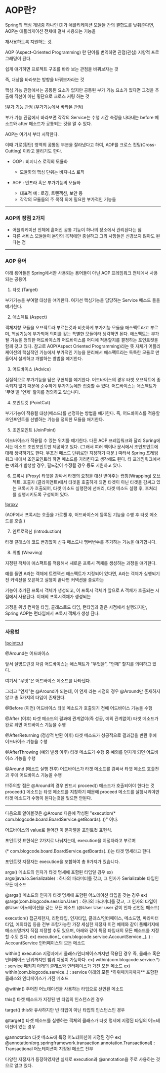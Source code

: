 # AOP란?

Spring의 핵심 개념중 하나인 DI가 애플리케이션 모듈들 간의 결합도를 낮춰준다면, AOP는 애플리케이션 전체에 걸쳐 사용되는 기능을

재사용하도록 지원하는 것.

AOP (Aspect-Oriented Programming) 란 단어를 번역하면 관점(관심) 지향적 프로그래밍이 된다.

쉽게 얘기하면 프로젝트 구조를 바라 보는 관점을 바꿔보자는 것

즉, 대상을 바라보는 방향을 바꿔보자라는 것

핵심 기능 관점에서는 공통된 요소가 없지만 공통된 부가 기능 요소가 있다면 그것을 추출해 직선이 아닌 횡단으로 크로스 커팅 하는 것

[!부가 기능 관점]("./img/Spring_AOP.png")
(부가기능에서 바라본 관점)

부가 기능 관점에서 바라보면 각각의 Service는 수행 시간 측정을 나타내는 before 메소드와 after 메소드가 공통되는 것을 알 수 있다.

AOP는 여기서 부터 시작한다.

이때 가로(횡단) 영역의 공통된 부분을 잘라냈다고 하여, AOP를 크로스 컷팅(Cross-Cutting) 이라고 불리기도 한다.

- OOP : 비지니스 로직의 모듈화

  - 모듈화의 핵심 단위는 비지니스 로직

- AOP : 인프라 혹은 부가기능의 모듈화
  - 대표적 예 : 로깅, 트랜잭션, 보안 등
  - 각각의 모듈들의 주 목적 외에 필요한 부가적인 기능들

---

### AOP의 장점 2가지

- 어플리케이션 전체에 흩어진 공통 기능이 하나의 장소에서 관리된다는 점
- 다른 서비스 모듈들이 본인의 목적에만 충실하고 그외 사항들은 신경쓰지 않아도 된다는 점

---

### AOP 용어

아래 용어들은 Spring에서만 사용되는 용어들이 아닌 AOP 프레임워크 전체에서 사용되는 공용어.

1. 타겟 (Target)

부가기능을 부여할 대상을 얘기한다.
여기선 핵심기능을 담당하는 Service 메소드 들을 얘기한다.

2. 애스펙트 (Aspect)

객체지향 모듈을 오브젝트라 부르는것과 비슷하게 부가기능 모듈을 애스펙트라고 부르며, 핵심기능에 부가되어 의미를 갖는 특별한 모듈이라 생각하면 된다.
애스펙트는 부가될 기능을 정의한 어드바이스와 어드바이스를 어디에 적용할지를 결정하는 포인트컷을 함께 갖고 있다.
참고로 AOP(Aspect Oriented Programming)라는 뜻 자체가 어플리케이션의 핵심적인 기능에서 부가적인 기능을 분리해서 애스팩트라는 독특한 모듈로 만들어서 설계하고 개발하는 방법을 얘기한다.

3. 어드바이스 (Advice)

실질적으로 부가기능을 담은 구현체를 얘기한다.
어드바이스의 경우 타겟 오브젝트에 종속되지 않기 때문에 순수하게 부가기능에만 집중할 수 있다.
어드바이스는 애스펙트가 '무엇'을 '언제' 할지를 정의하고 있습니다.

4. 포인트컷 (PointCut)

부가기능이 적용될 대상(메소드)를 선정하는 방법을 얘기한다.
즉, 어드바이스를 적용할 조인포인트를 선별하는 기능을 정의한 모듈을 애기한다.

5. 조인포인트 (JoinPoint)

어드바이스가 적용될 수 있는 위치를 얘기한다.
다른 AOP 프레임워크와 달리 Spring에서는 메소드 조인포인트만 제공하고 있다.
(그래서 여러 책이나 문서에서 조인포인트에 대해 생략하기도 한다. 무조건 메소드 단위로만 지정하기 때문.)
따라서 Spring 프레임워크 내에서 조인포인트라 하면 메소드를 가리킨다고 생각해도 된다.
타 프레임워크에서는 예외가 발생할 경우, 필드값이 수정될 경우 등도 지원하고 있다.

6. 프록시 (Proxy)
   타겟을 감싸서 타겟의 요청을 대신 받아주는 랩핑(Wrapping) 오브젝트.
   호출자 (클라이언트)에서 타겟을 호출하게 되면 타겟이 아닌 타겟을 감싸고 있는 프록시가 호출되어, 타겟 메소드 실행전에 선처리, 타겟 메소드 실행 후, 후처리를 실행시키도록 구성되어 있다.

[!proxy]("./img/proxy.png")

(AOP에서 프록시는 호출을 가로챈 후, 어드바이스에 등록된 기능을 수행 후 타겟 메소드를 호출.)

7. 인트로덕션 (Introduction)

타겟 클래스에 코드 변경없이 신규 메소드나 멤버변수를 추가하는 기능을 얘기합니다.

8. 위빙 (Weaving)

지정된 객체에 애스팩트를 적용해서 새로운 프록시 객체를 생성하는 과정을 얘기한다.

예를 들면 A라는 객체에 트랜잭션 애스팩트가 지정되어 있다면, A라는 객체가 실행되기전 커넥션을 오픈하고 실행이 끝나면 커넥션을 종료하는

기능이 추가된 프록시 객체가 생성되고, 이 프록시 객체가 앞으로 A 객체가 호출되는 시점에서 사용된다. 이때의 프록시객체가 생성되는

과정을 위빙 컴파일 타임, 클래스로드 타임, 런타임과 같은 시점에서 실행되지만, Spring AOP는 런타임에서 프록시 객체가 생성 된다.

---

### 사용법

[!pointcut]("./img/pointcut.png")

@Around는 어드바이스

앞서 설명드린것 처럼 어드바이스는 애스펙트가 "무엇을", "언제" 할지를 의미하고 있다.

여기서 "무엇"은 어드바이스 메소드를 나타낸다.

그리고 "언제"는 @Around가 되는데, 이 언제 라는 시점의 경우 @Around만 존재하지 않고 총 5가지의 타입이 존재한다.

@Before (이전)
어드바이스 타겟 메소드가 호출되기 전에 어드바이스 기능을 수행

@After (이후)
타겟 메소드의 결과에 관계없이(즉 성공, 예외 관계없이) 타겟 메소드가 완료 되면 어드바이스 기능을 수행

@AfterReturning (정상적 반환 이후)
타겟 메소드가 성공적으로 결과값을 반환 후에 어드바이스 기능을 수행

@AfterThrowing (예외 발생 이후)
타겟 메소드가 수행 중 예외를 던지게 되면 어드바이스 기능을 수행

@Around (메소드 실행 전후)
어드바이스가 타겟 메소드를 감싸서 타겟 메소드 호출전과 후에 어드바이스 기능을 수행

!!!주의할 점은 @Around의 경우 반드시 proceed() 메소드가 호출되어야 한다는 것
proceed() 메소드는 타겟 메소드를 지칭하기 때문에 proceed 메소드를 실행시켜야만 타겟 메소드가 수행이 된다는것을 잊으면 안된다.

---

다음으로 알아볼것은 @Around 다음에 작성된 "execution(\* com.blogcode.board.BoardService.getBoards(..))" 이다.

어드바이스의 value로 들어간 이 문자열을 포인트컷 표현식.

포인트컷 표현식은 2가지로 나눠지는데, execution을 지정자라고 부르며

(\* com.blogcode.board.BoardService.getBoards(..))는 타겟 명세라고 한다.

포인트컷 지정자는 execution을 포함하여 총 9가지가 있습니다.

args()
메소드의 인자가 타겟 명세에 포함된 타입일 경우
ex) args(java.io.Serializable) : 하나의 파라미터를 갖고, 그 인자가 Serializable 타입인 모든 메소드

@args()
메소드의 인자가 타겟 명세에 포함된 어노테이션 타입을 갖는 경우
ex) @args(com.blogcode.session.User) : 하나의 파라미터를 갖고, 그 인자의 타입이 @User 어노테이션을 갖는 모든 메소드 (@User User user 같이 인자 선언된 메소드)

execution()
접근제한자, 리턴타입, 인자타입, 클래스/인터페이스, 메소드명, 파라미터타입, 예외타입 등을 전부 조합가능한 가장 세심한 지정자
이전 예제와 같이 풀패키지에 메소드명까지 직접 지정할 수도 있으며, 아래와 같이 특정 타입내의 모든 메소드를 지정할 수도 있다.
ex) execution(_ com.blogcode.service.AccountService._(..) : AccountService 인터페이스의 모든 메소드

within()
execution 지정자에서 클래스/인터페이스까지만 적용된 경우
즉, 클래스 혹은 인터페이스 단위까지만 범위 지정이 가능하다.
ex) within(com.blogcode.service.*) : service 패키지 아래의 클래스와 인터페이스가 가진 모든 메소드
ex) within(com.blogcode.service..) : service 아래의 모든 *하위패키지까지\*\* 포함한 클래스와 인터페이스가 가진 메소드

@within()
주어진 어노테이션을 사용하는 타입으로 선언된 메소드

this()
타겟 메소드가 지정된 빈 타입의 인스턴스인 경우

target()
this와 유사하지만 빈 타입이 아닌 타입의 인스턴스인 경우

@target()
타겟 메소드를 실행하는 객체의 클래스가 타겟 명세에 지정된 타입의 어노테이션이 있는 경우

@annotation
타겟 메소드에 특정 어노테이션이 지정된 경우
ex) @annotation(org.springframework.transaction.annotation.Transactional) : Transactional 어노테이션이 지정된 메소드 전부

다양한 지정자가 등장하였지만 실제로 execution과 @annotation을 주로 사용하는 것으로 알고 있다.
